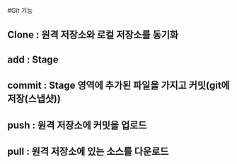 #Git 기능

## Clone : 원격 저장소와 로컬 저장소를 동기화
## add : Stage
## commit : Stage 영역에 추가된 파일을 가지고 커밋(git에 저장(스냅샷))
## push : 원격 저장소에 커밋을 업로드
## pull : 원격 저장소에 있는 소스를 다운로드